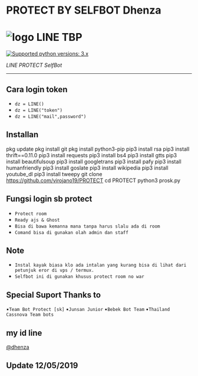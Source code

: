 # PROTECT BY SELFBOT Dhenza

# ![logo](Line/LINE.png) LINE TBP

 [![Supported python versions: 3.x](https://img.shields.io/badge/python-3.x-green.svg "Supported python versions: 3.x")](https://www.python.org/downloads/) 

*LINE PROTECT SelfBot* 

----

## Cara login token

- `dz = LINE()`
- `dz = LINE("token")`
- `dz = LINE("mail",password")`

## Installan
pkg update
pkg install git
pkg install python3-pip
pip3 install rsa
pip3 install thrift==0.11.0
pip3 install requests
pip3 install bs4
pip3 install gtts
pip3 install beautifulsoup
pip3 install googletrans
pip3 install pafy
pip3 install humanfriendly
pip3 install goslate
pip3 install wikipedia
pip3 install youtube_dl
pip3 install tweepy
git clone https://github.com/virojano19/PROTECT
cd PROTECT
python3 prosk.py

## Fungsi login sb protect

- `Protect room`
- `Ready ajs & Ghost`
- `Bisa di bawa kemanna mana tanpa harus slalu ada di room`
- `Comand bisa di gunakan olah admin dan staff`

## Note
- `Instal kayak biasa klo ada intalan yang kurang bisa di lihat dari petunjuk eror di vps / termux.`
- `Selfbot ini di gunakan khusus protect room no war`

## Special Suport Thanks to
▪`Team Bot Protect [sk]`
▪`Junsan Junior`
▪`Bebek Bot Team`
▪`Thailand Cassnova Team bots`
## my id line
[@dhenza](https://line.me/ti/p/~teambotprotect)

## Update 12/05/2019
